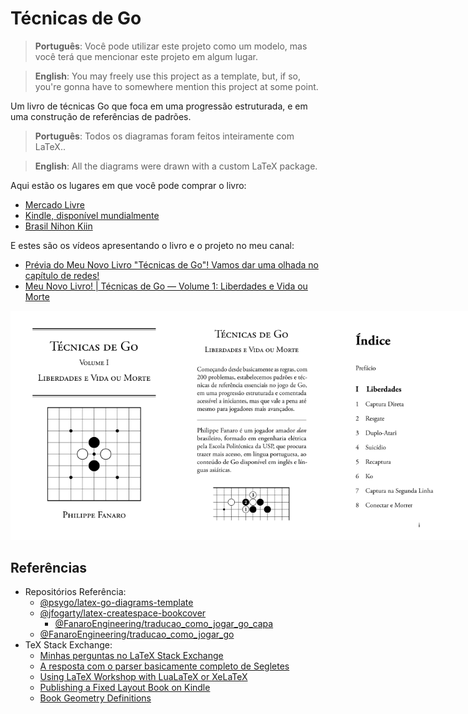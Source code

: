 # Técnicas de Go

> **Português**: Você pode utilizar este projeto como um modelo, mas você terá que mencionar este projeto em algum lugar.

> **English**: You may freely use this project as a template, but, if so, you're gonna have to somewhere mention this project at some point.

Um livro de técnicas Go que foca em uma progressão estruturada, e em uma construção de referências de padrões.

> **Português**: Todos os diagramas foram feitos inteiramente com LaTeX..

> **English**: All the diagrams were drawn with a custom LaTeX package.

Aqui estão os lugares em que você pode comprar o livro:

- [Mercado Livre](https://produto.mercadolivre.com.br/MLB-3947538421-tecnicas-de-go-volume-1-liberdades-e-vida-ou-morte)
- [Kindle, disponível mundialmente](https://www.amazon.com.br/dp/B0DSCJ1PXC)
- [Brasil Nihon Kiin](https://www.instagram.com/nihon_kiin/)

E estes são os vídeos apresentando o livro e o projeto no meu canal:

- [Prévia do Meu Novo Livro "Técnicas de Go"! Vamos dar uma olhada no capítulo de redes!](https://youtu.be/DlasSQqKEDo)
- [Meu Novo Livro! | Técnicas de Go — Volume 1: Liberdades e Vida ou Morte](https://youtu.be/kynZ_5FMG0c)

<div style="display: inline-flex">
  <img src="assets/amostras_imagens/capa.png" width="260px" alt="capa" />
  <img src="assets/amostras_imagens/contra_capa.png" width="260px" alt="contra-capa" />
  <img src="assets/amostras_imagens/indice_1.png" width="260px" alt="Índice 1" />
  <img src="assets/amostras_imagens/indice_2.png" width="260px" alt="Índice 2" />
  <img src="assets/amostras_imagens/indice_3.png" width="260px" alt="Índice 3" />
  <img src="assets/amostras_imagens/prefacio_1.png" width="260px" alt="Prefácio 1" />
  <img src="assets/amostras_imagens/prefacio_2.png" width="260px" alt="Prefácio 2" />
  <img src="assets/amostras_imagens/captura_direta_1.png" width="260px" alt="Captura Direta 1" />
  <img src="assets/amostras_imagens/captura_direta_2.png" width="260px" alt="Captura Direta 2" />
  <img src="assets/amostras_imagens/escadas_1.png" width="260px" alt="Escadas 1" />
  <img src="assets/amostras_imagens/escadas_2.png" width="260px" alt="Escadas 2" />
  <img src="assets/amostras_imagens/redes_1.png" width="260px" alt="Redes 1" />
  <img src="assets/amostras_imagens/espremer_1.png" width="260px" alt="Espremer 1" />
  <img src="assets/amostras_imagens/atravessar_1.png" width="260px" alt="Atravessar 1" />
  <img src="assets/amostras_imagens/atravessar_2.png" width="260px" alt="Atravessar 2" />
  <img src="assets/amostras_imagens/corridas_de_captura_1.png" width="260px" alt="Corridas de Captura 1" />
  <img src="assets/amostras_imagens/olhos_falsos_1.png" width="260px" alt="Olhos Falsos 1" />
  <img src="assets/amostras_imagens/vida_na_segunda_linha_1.png" width="260px" alt="Vida na Segunda Linha 1" />
  <img src="assets/amostras_imagens/seki_1.png" width="260px" alt="Seki 1" />
</div>

## Referências

- Repositórios Referência:
  - [@psygo/latex-go-diagrams-template](https://github.com/psygo/latex-go-diagrams-template)
  - [@jfogarty/latex-createspace-bookcover](https://github.com/jfogarty/latex-createspace-bookcover)
    - [@FanaroEngineering/traducao_como_jogar_go_capa](https://github.com/FanaroEngineering/traducao_como_jogar_go_capa)
  - [@FanaroEngineering/traducao_como_jogar_go](https://github.com/FanaroEngineering/traducao_como_jogar_go)
- TeX Stack Exchange:
  - [Minhas perguntas no LaTeX Stack Exchange](https://tex.stackexchange.com/users/64441/psygo?tab=questions)
  - [A resposta com o parser basicamente completo de Segletes](https://tex.stackexchange.com/a/709698/64441)
  - [Using LaTeX Workshop with LuaLaTeX or XeLaTeX](https://tex.stackexchange.com/a/726655/64441)
  - [Publishing a Fixed Layout Book on Kindle](https://tex.stackexchange.com/q/727421/64441)
  - [Book Geometry Definitions](https://tex.stackexchange.com/a/508358/64441)
